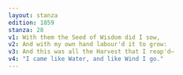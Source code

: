 ```yaml
---
layout: stanza
edition: 1859
stanza: 28
v1: With them the Seed of Wisdom did I sow,
v2: And with my own hand labour'd it to grow:
v3: ⁠And this was all the Harvest that I reap'd—
v4: "I came like Water, and like Wind I go."
---
```

